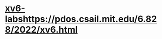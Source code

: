 # [xv6-labs](https://pdos.csail.mit.edu/6.828/2022/xv6.html)https://pdos.csail.mit.edu/6.828/2022/xv6.html
